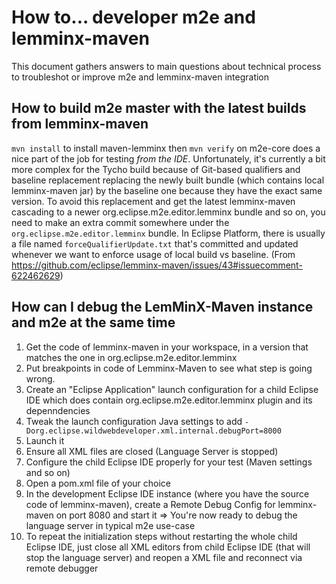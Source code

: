 # How to... developer m2e and lemminx-maven

This document gathers answers to main questions about technical process to troubleshot or improve m2e and lemminx-maven integration

## How to build m2e master with the latest builds from lemminx-maven

`mvn install` to install maven-lemminx then `mvn verify` on m2e-core does a nice part of the job for testing *from the IDE*.
Unfortunately, it's currently a bit more complex for the Tycho build because of Git-based qualifiers and baseline replacement replacing the newly built bundle (which contains local lemminx-maven jar) by the baseline one because they have the exact same version. To avoid this replacement and get the latest lemminx-maven cascading to a newer org.eclipse.m2e.editor.lemminx bundle and so on, you need to make an extra commit somewhere under the `org.eclipse.m2e.editor.lemminx` bundle. In Eclipse Platform, there is usually a file named `forceQualifierUpdate.txt` that's committed and updated whenever we want to enforce usage of local build vs baseline.
(From https://github.com/eclipse/lemminx-maven/issues/43#issuecomment-622462629)

## How can I debug the LemMinX-Maven instance and m2e at the same time

1. Get the code of lemminx-maven in your workspace, in a version that matches the one in org.eclipse.m2e.editor.lemminx
2. Put breakpoints in code of Lemminx-Maven to see what step is going wrong.
3. Create an "Eclipse Application" launch configuration for a child Eclipse IDE which does contain org.eclipse.m2e.editor.lemminx plugin and its depenndencies
4. Tweak the launch configuration Java settings to add `-Dorg.eclipse.wildwebdeveloper.xml.internal.debugPort=8000`
5. Launch it
6. Ensure all XML files are closed (Language Server is stopped)
7. Configure the child Eclipse IDE properly for your test (Maven settings and so on)
8. Open a pom.xml file of your choice
9. In the development Eclipse IDE instance (where you have the source code of lemminx-maven), create a Remote Debug Config for lemminx-maven on port 8080 and start it
=> You're now ready to debug the language server in typical m2e use-case
10. To repeat the initialization steps without restarting the whole child Eclipse IDE, just close all XML editors from child Eclipse IDE (that will stop the language server) and reopen a XML file and reconnect via remote debugger
